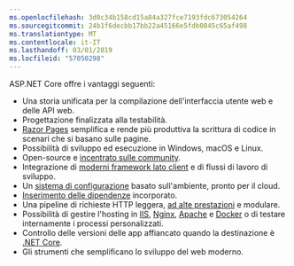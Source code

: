 ```yaml
---
ms.openlocfilehash: 3d0c34b158cd15a84a327fce7193fdc673054264
ms.sourcegitcommit: 24b1f6decbb17bb22a45166e5fdb0845c65af498
ms.translationtype: MT
ms.contentlocale: it-IT
ms.lasthandoff: 03/01/2019
ms.locfileid: "57050298"
---
```

ASP.NET Core offre i vantaggi seguenti:

* Una storia unificata per la compilazione dell'interfaccia utente web e delle API web.
* Progettazione finalizzata alla testabilità.
* [Razor Pages](xref:razor-pages/index) semplifica e rende più produttiva la scrittura di codice in scenari che si basano sulle pagine.
* Possibilità di sviluppo ed esecuzione in Windows, macOS e Linux.
* Open-source e [incentrato sulle community](https://live.asp.net/).
* Integrazione di [moderni framework lato client](xref:razor-components/index) e di flussi di lavoro di sviluppo.
* Un [sistema di configurazione](xref:fundamentals/configuration/index) basato sull'ambiente, pronto per il cloud.
* [Inserimento delle dipendenze](xref:fundamentals/dependency-injection) incorporato.
* Una pipeline di richieste HTTP leggera, [ad alte prestazioni](https://github.com/aspnet/benchmarks) e modulare.
* Possibilità di gestire l'hosting in [IIS](xref:host-and-deploy/iis/index), [Nginx](xref:host-and-deploy/linux-nginx), [Apache](xref:host-and-deploy/linux-apache) e [Docker](xref:host-and-deploy/docker/index) o di testare internamente i processi personalizzati.
* Controllo delle versioni delle app affiancato quando la destinazione è [.NET Core](/dotnet/articles/standard/choosing-core-framework-server).
* Gli strumenti che semplificano lo sviluppo del web moderno.
